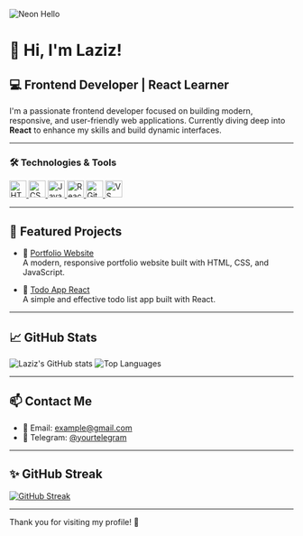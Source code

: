 ![Neon Hello](https://media.giphy.com/media/xUPGcguWZHRC2HyBRS/giphy.gif)

# 👋 Hi, I'm Laziz!

## 💻 Frontend Developer | React Learner

I'm a passionate frontend developer focused on building modern, responsive, and user-friendly web applications. Currently diving deep into **React** to enhance my skills and build dynamic interfaces.

---

### 🛠️ Technologies & Tools

<p>
  <a href="https://developer.mozilla.org/en-US/docs/Web/HTML" target="_blank" rel="noopener noreferrer">
    <img src="https://img.shields.io/badge/HTML5-%23E34F26.svg?style=for-the-badge&logo=html5&logoColor=white" alt="HTML5" height="30" />
  </a>
  <a href="https://developer.mozilla.org/en-US/docs/Web/CSS" target="_blank" rel="noopener noreferrer">
    <img src="https://img.shields.io/badge/CSS3-%231572B6.svg?style=for-the-badge&logo=css3&logoColor=white" alt="CSS3" height="30" />
  </a>
  <a href="https://developer.mozilla.org/en-US/docs/Web/JavaScript" target="_blank" rel="noopener noreferrer">
    <img src="https://img.shields.io/badge/JavaScript-%23F7DF1E.svg?style=for-the-badge&logo=javascript&logoColor=black" alt="JavaScript" height="30" />
  </a>
  <a href="https://reactjs.org/" target="_blank" rel="noopener noreferrer">
    <img src="https://img.shields.io/badge/React-%2320232a.svg?style=for-the-badge&logo=react&logoColor=%2361DAFB" alt="React" height="30" />
  </a>
  <a href="https://git-scm.com/" target="_blank" rel="noopener noreferrer">
    <img src="https://img.shields.io/badge/Git-%23F05032.svg?style=for-the-badge&logo=git&logoColor=white" alt="Git" height="30" />
  </a>
  <a href="https://code.visualstudio.com/" target="_blank" rel="noopener noreferrer">
    <img src="https://img.shields.io/badge/VS_Code-%23007ACC.svg?style=for-the-badge&logo=visual-studio-code&logoColor=white" alt="VS Code" height="30" />
  </a>
</p>

---

## 💼 Featured Projects

- 🔗 [Portfolio Website](https://github.com/yourusername/portfolio)  
  A modern, responsive portfolio website built with HTML, CSS, and JavaScript.

- 🔗 [Todo App React](https://github.com/yourusername/todo-app-react)  
  A simple and effective todo list app built with React.

---

## 📈 GitHub Stats

![Laziz's GitHub stats](https://github-readme-stats.vercel.app/api?username=yourusername&show_icons=true&theme=radical)
![Top Languages](https://github-readme-stats.vercel.app/api/top-langs/?username=yourusername&layout=compact&theme=radical)

---

## 📫 Contact Me

- 📧 Email: example@gmail.com  
- 💬 Telegram: [@yourtelegram](https://t.me/yourtelegram)

---

## ✨ GitHub Streak

[![GitHub Streak](https://streak-stats.demolab.com?user=yourusername&theme=radical&border_radius=5)](https://git.io/streak-stats)

---

Thank you for visiting my profile! 🚀
